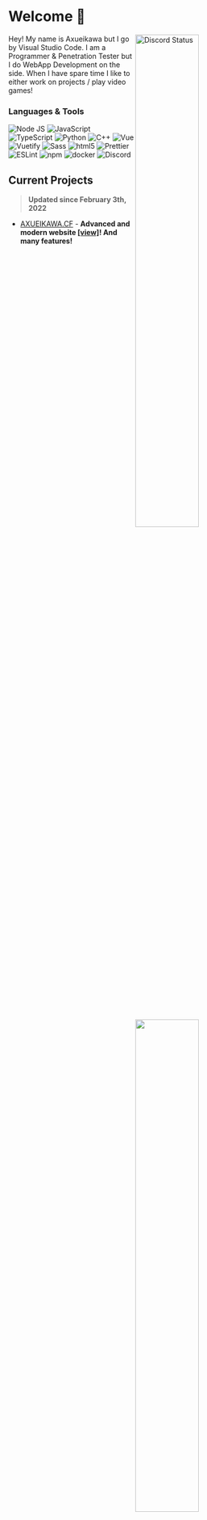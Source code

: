 # Welcome 👋

<a href="https://discord.com/users/867726711578689536" target="_blank">
  <img width="50%" align="right" alt="Discord Status" src="https://lanyard.cnrad.dev/api/867726711578689536?theme=light&borderRadius=5px">
<a />
<img width="50%" align="right" src="https://i.imgur.com/kWJpUr0.giff">
<a href="https://wakatime.com/@Axueikawadev" target="_blank">
  <img width="50%" align="right" src="https://github-readme-stats.vercel.app/api/wakatime?username=Axueikawadev&border_radius=5px&border_color=fff&icon_color=58a6ff&show_icons=true&custom_title=Weekly%20Stats">
<a/>

Hey! My name is Axueikawa but I go by Visual Studio Code.
I am a Programmer & Penetration Tester but I do WebApp Development on the side.
When I have spare time I like to either work on projects / play video games!

### Languages & Tools
<img alt="Node JS" src="https://img.shields.io/badge/-Node%20JS-43853d?style=flat-square&logo=Node.js&logoColor=white" /> <img alt="JavaScript" src="https://img.shields.io/badge/-JavaScript-edb200?style=flat-square&logo=javascript&logoColor=white" /> <img alt="TypeScript" src="https://img.shields.io/badge/-TypeScript-235a96?style=flat-square&logo=typescript&logoColor=white" /> <img alt="Python" src="https://img.shields.io/badge/-Python-397ab2?style=flat-square&logo=Python&logoColor=white" /> <img alt="C++" src="https://img.shields.io/badge/-C++-6294cb?style=flat-square&logo=C%2B%2B&logoColor=white" /> <img alt="Vue" src="https://img.shields.io/badge/-Vue-384960?style=flat-square&logo=vue.js&logoColor=white" /> <img alt="Vuetify" src="https://img.shields.io/badge/-Vuetify-1696f5?style=flat-square&logo=vuetify&logoColor=white" /> <img alt="Sass" src="https://img.shields.io/badge/-Sass-CC6699?style=flat-square&logo=sass&logoColor=white" /> <img alt="html5" src="https://img.shields.io/badge/-HTML5-E34F26?style=flat-square&logo=html5&logoColor=white" /> <img alt="Prettier" src="https://img.shields.io/badge/-Prettier-1a2b34?style=flat-square&logo=prettier&logoColor=white" /> <img alt="ESLint" src="https://img.shields.io/badge/-ESLint-6c6cdf?style=flat-square&logo=ESLint&logoColor=white" /> <img alt="npm" src="https://img.shields.io/badge/-NPM-CB3837?style=flat-square&logo=npm&logoColor=white" /> <img alt="docker" src="https://img.shields.io/badge/-Docker-1390b6?style=flat-square&logo=Docker&logoColor=white" /> <img alt="Discord" src="https://img.shields.io/badge/-Discord-36393F?style=flat-square&logo=discord&logoColor=white" />

## Current Projects
> **Updated since February 3th, 2022**

- [AXUEIKAWA.CF](https://github.com/axueikawadev/axueikawacf) - **Advanced and modern website [[view]](https://axueikawa.cf/)! And many features!**

##

<img align="right" src="https://komarev.com/ghpvc/?username=Axueikawadev&label=💖" alt="Profile Views"/>
